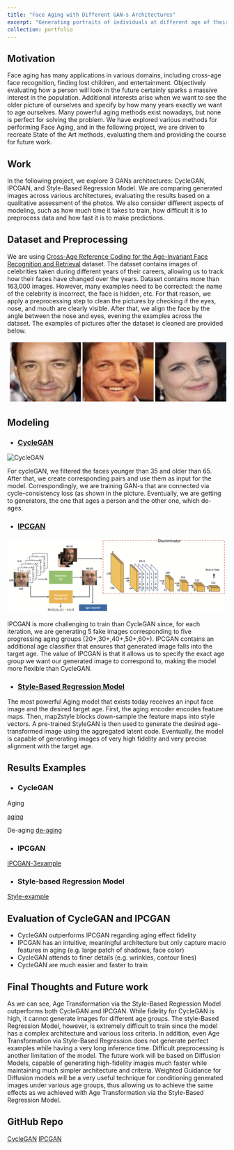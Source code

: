 ```yaml
---
title: "Face Aging with Different GAN-s Architectures"
excerpt: "Generating portraits of individuals at different age of their life using CycleGAN, IPCGAN, and Style-Based Regression Model<br/><img src='/images/face-aging-cover.png'>"
collection: portfolio
---
```


## Motivation

Face aging has many applications in various domains, including cross-age face recognition, finding lost children, and entertainment. Objectively evaluating how a person will look in the future certainly sparks a massive interest in the population. Additional interests arise when we want to see the older picture of ourselves and specify by how many years exactly we want to age ourselves. Many powerful aging methods exist nowadays, but none is perfect for solving the problem. We have explored various methods for performing Face Aging, and in the following project, we are driven to recreate State of the Art methods, evaluating them and providing the course for future work.

## Work

In the following project, we explore 3 GANs architectures: CycleGAN, IPCGAN, and Style-Based Regression Model. We are comparing generated images across various architectures, evaluating the results based on a qualitative assessment of the photos. We also consider different aspects of modeling, such as how much time it takes to train, how difficult it is to preprocess data and how fast it is to make predictions. 

## Dataset and Preprocessing 

We are using [Cross-Age Reference Coding for the Age-Invariant Face Recognition and Retrieval](https://bcsiriuschen.github.io/CARC/) dataset. The dataset contains images of celebrities taken during different years of their careers, allowing us to track how their faces have changed over the years. Dataset contains more than 163,000 images. However, many examples need to be corrected: the name of the celebrity is incorrect, the face is hidden, etc. For that reason, we apply a preprocessing step to clean the pictures by checking if the eyes, nose, and mouth are clearly visible. After that, we align the face by the angle between the nose and eyes, evening the examples across the dataset. The examples of pictures after the dataset is cleaned are provided below.

![dataset-example](https://github.com/LTCrazy/LTCrazy.github.io/blob/master/images/dataset-example.png)

## Modeling

* ### [CycleGAN]()

![CycleGAN](/LTCrazy.github.io/images/CycleGAN.png)

For cycleGAN, we filtered the faces younger than 35 and older than 65. After that, we create corresponding pairs and use them as input for the model. Correspondingly, we are training GAN-s that are connected via cycle-consistency loss (as shown in the picture. Eventually, we are getting to generators, the one that ages a person and the other one, which de-ages.

* ### [IPCGAN](https://ieeexplore.ieee.org/document/8578926)

![IPCGAN](https://github.com/LTCrazy/LTCrazy.github.io/blob/master/images/IPCGAN.png)

IPCGAN is more challenging to train than CycleGAN since, for each iteration, we are generating 5 fake images corresponding to five progressing aging groups (20+,30+,40+,50+,60+). IPCGAN contains an additional age classifier that ensures that generated image falls into the target age. The value of IPCGAN is that it allows us to specify the exact age group we want our generated image to correspond to, making the model more flexible than CycleGAN.

* ### [Style-Based Regression Model](https://arxiv.org/abs/2102.02754)

The most powerful Aging model that exists today receives an input face image and the desired target age. First, the aging encoder encodes feature maps. Then, map2style blocks down-sample the feature maps into style vectors. A pre-trained StyleGAN is then used to generate the desired age-transformed image using the aggregated latent code. Eventually, the model is capable of generating images of very high fidelity and very precise alignment with the target age.

## Results Examples

* ### CycleGAN

Aging

[aging](../images/aging.png)

De-aging
[de-aging](../images/de-aging.png)

* ### IPCGAN

[IPCGAN-3example](../images/face-aging-cover.png)

* ### Style-based Regression Model

[Style-example](../images/Style-based-example.png)

## Evaluation of CycleGAN and IPCGAN 

* CycleGAN outperforms IPCGAN regarding aging effect fidelity
* IPCGAN has an intuitive, meaningful architecture but only capture macro features in aging (e.g. large patch of shadows, face color)
* CycleGAN attends to finer details (e.g. wrinkles, contour lines)
* CycleGAN are much easier and faster to train

## Final Thoughts and Future work

As we can see, Age Transformation via the Style-Based Regression Model outperforms both CycleGAN and IPCGAN. While fidelity for CycleGAN is high, it cannot generate images for different age groups. The style-Based Regression Model, however, is extremely difficult to train since the model has a complex architecture and various loss criteria. In addition, even Age Transformation via Style-Based Regression does not generate perfect examples while having a very long inference time. Difficult preprocessing is another limitation of the model. The future work will be based on Diffusion Models, capable of generating high-fidelity images much faster while maintaining much simpler architecture and criteria. Weighted Guidance for Diffusion models will be a very useful technique for conditioning generated images under various age groups, thus allowing us to achieve the same effects as we achieved with Age Transformation via the Style-Based Regression Model.


## GitHub Repo

[CycleGAN](https://github.com/AleksandrSim/MSA_495_project)
[IPCGAN](https://github.com/AleksandrSim/AleksandrSim-COMP_SCI_496-0_final_project)
